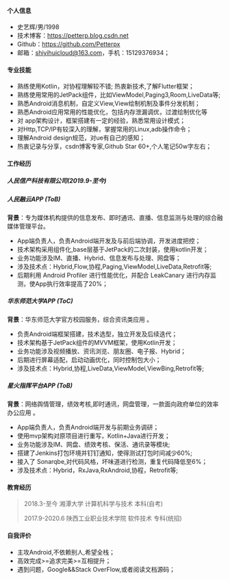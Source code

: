 #### 个人信息

- 史艺辉/男/1998
- 技术博客：https://petterp.blog.csdn.net
- Github：https://github.com/Petterpx
- 邮箱：shiyihuicloud@163.com，手机：15129376934；

#### 专业技能

- 熟练使用Kotlin，对协程理解较不错; 热衷新技术,了解Flutter框架；
- 熟练使用常用的JetPack组件，比如ViewModel,Paging3,Room,LiveData等;
- 熟悉Android消息机制，自定义View,View绘制机制及事件分发机制；
- 熟悉Android应用常用的性能优化，包括内存泄漏调优，过渡绘制优化等
- 对 app架构设计，框架搭建有一定的经验，熟悉常用设计模式；
- 对Http,TCP/IP有较深入的理解，掌握常用的Linux,adb操作命令；
- 理解Android design规范，对ue有自己的感知；
- 热衷记录与分享，csdn博客专家,Github Star 60+,个人笔记50w字左右；

#### 工作经历

##### 人民信产科技有限公司(2019.9-至今)

##### 人民融云APP  (ToB)

**背景**：专为媒体机构提供的信息发布、即时通讯、直播、信息监测与处理的综合融媒体管理平台。

- App端负责人，负责Android端开发及与前后端协调，开发进度把控；
- 技术架构采用组件化,base层基于JetPack的二次封装，使用kotlin开发；
- 业务功能涉及IM、直播、Hybrid、信息发布与处理、网盘等；
- 涉及技术点：Hybrid,Flow,协程,Paging,ViewModel,LiveData,Retrofit等;
- 后期利用 Android Profiler 进行性能优化，并配合 LeakCanary 进行内存监测，使App执行效率提高了20%；

##### 华东师范大学APP (ToC)

**背景**：华东师范大学官方校园服务，综合资讯类应用 。

- 负责Android端框架搭建，技术选型，独立开发及后续迭代；
- 技术架构基于JetPack组件的MVVM框架，使用Kotlin开发；
- 业务功能涉及视频播放、资讯浏览、朋友圈、电子报、Hybrid；
- 后期进行屏幕适配，启动动画优化，同时控制包大小；
- 涉及技术点：Hybrid,协程,LiveData,ViewModel,ViewBing,Retrofit等;

##### 星火指挥平台APP (ToB)

**背景**：网络舆情管理，绩效考核,即时通讯，网盘管理，一款面向政府单位的效率办公应用 。

- App端负责人，负责Android端开发与前期业务调研；
- 使用mvp架构对原项目进行重写，Kotlin+Java进行开发；
- 业务功能涉及IM、网盘、绩效考核、保活、通讯录等模块;
- 搭建了Jenkins打包环境并钉钉通知，使得测试打包时间减少60%;
- 接入了 Sonarqbe,对代码风格，坏味道进行检测，重复代码降低至6%；
- 涉及技术点：Hybrid，RxJava,RxAndroid,协程，Retrofit等;

#### 教育经历

> 2018.3-至今  		湘潭大学  						计算机科学与技术  	本科(自考)
>
> 2017.9-2020.6     陕西工业职业技术学院   软件技术  		专科(统招)

#### 自我评价

- 主攻Android,不依赖别人,希望全栈；
- 高效完成>=追求完美>=互相提升；
- 遇到问题，Google&&Stack OverFlow,或者阅读文档源码；


